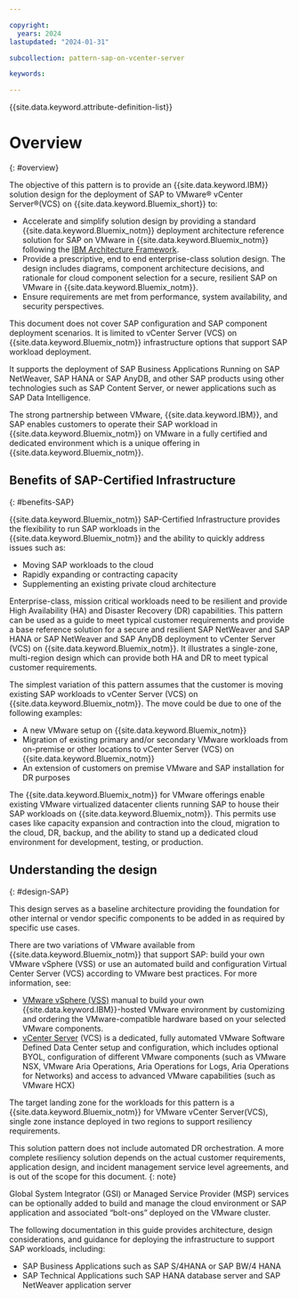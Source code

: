 ```yaml
---

copyright:
  years: 2024
lastupdated: "2024-01-31"

subcollection: pattern-sap-on-vcenter-server

keywords:

---
```


{{site.data.keyword.attribute-definition-list}}

# Overview
{: #overview}

The objective of this pattern is to provide an {{site.data.keyword.IBM}} solution design for the deployment of SAP to VMware® vCenter Server®(VCS) on {{site.data.keyword.Bluemix_short}} to:

-   Accelerate and simplify solution design by providing a standard {{site.data.keyword.Bluemix_notm}} deployment architecture reference solution for SAP on VMware in {{site.data.keyword.Bluemix_notm}} following the [IBM Architecture Framework](/docs/architecture-framework?topic=architecture-framework-intro).
-   Provide a prescriptive, end to end enterprise-class solution design. The design includes diagrams, component architecture decisions, and rationale for cloud component selection for a secure, resilient SAP on VMware in {{site.data.keyword.Bluemix_notm}}.
-   Ensure requirements are met from performance, system availability, and security perspectives.

This document does not cover SAP configuration and SAP component deployment scenarios. It is limited to vCenter Server (VCS) on {{site.data.keyword.Bluemix_notm}} infrastructure options that support SAP workload deployment.

It supports the deployment of SAP Business Applications Running on SAP NetWeaver, SAP HANA or SAP AnyDB, and other SAP products using other technologies such as SAP Content Server, or newer applications such as SAP Data Intelligence.

The strong partnership between VMware, {{site.data.keyword.IBM}}, and SAP enables customers to operate their SAP workload in {{site.data.keyword.Bluemix_notm}} on VMware in a fully certified and dedicated environment which is a unique offering in {{site.data.keyword.Bluemix_notm}}.

## Benefits of SAP-Certified Infrastructure
{: #benefits-SAP}

{{site.data.keyword.Bluemix_notm}} SAP-Certified Infrastructure provides the flexibility to run SAP workloads in the {{site.data.keyword.Bluemix_notm}} and the ability to quickly address issues such as:

-   Moving SAP workloads to the cloud
-   Rapidly expanding or contracting capacity
-   Supplementing an existing private cloud architecture

Enterprise-class, mission critical workloads need to be resilient and provide High Availability (HA) and Disaster Recovery (DR) capabilities. This pattern can be used as a guide to meet typical customer requirements and provide a base reference solution for a secure and resilient SAP NetWeaver and SAP HANA or SAP NetWeaver and SAP AnyDB deployment to vCenter Server (VCS) on {{site.data.keyword.Bluemix_notm}}. It illustrates a single-zone, multi-region design which can provide both HA and DR to meet typical customer requirements.

The simplest variation of this pattern assumes that the customer is moving existing SAP workloads to vCenter Server (VCS) on {{site.data.keyword.Bluemix_notm}}. The move could be due to one of the following examples:

-   A new VMware setup on {{site.data.keyword.Bluemix_notm}}
-   Migration of existing primary and/or secondary VMware workloads from on-premise or other locations to vCenter Server (VCS) on {{site.data.keyword.Bluemix_notm}}
-   An extension of customers on premise VMware and SAP installation for DR purposes

The {{site.data.keyword.Bluemix_notm}} for VMware offerings enable existing VMware virtualized datacenter clients running SAP to house their SAP workloads on {{site.data.keyword.Bluemix_notm}}. This permits use cases like capacity expansion and contraction into the cloud, migration to the cloud, DR, backup, and the ability to stand up a dedicated cloud environment for development, testing, or production.

## Understanding the design 
{: #design-SAP}

This design serves as a baseline architecture providing the foundation for other internal or vendor specific components to be added in as required by specific use cases.

There are two variations of VMware available from {{site.data.keyword.Bluemix_notm}} that support SAP: build your own VMware vSphere (VSS) or use an automated build and configuration Virtual Center Server (VCS) according to VMware best practices. For more information, see:

-  [VMware vSphere (VSS)](/docs/vmwaresolutions?topic=vmwaresolutions-vs_vsphereoverview) manual to build your own {{site.data.keyword.IBM}}-hosted VMware environment by customizing and ordering the VMware-compatible hardware based on your selected VMware components.
-   [vCenter Server](/docs/vmwaresolutions?topic=vmwaresolutions-vc_vcenterserveroverview) (VCS) is a dedicated, fully automated VMware Software Defined Data Center setup and configuration, which includes optional BYOL, configuration of different VMware components (such as VMware NSX, VMware Aria Operations, Aria Operations for Logs, Aria Operations for Networks) and access to advanced VMware capabilities (such as VMware HCX)

The target landing zone for the workloads for this pattern is a {{site.data.keyword.Bluemix_notm}} for VMware vCenter Server(VCS), single zone instance deployed in two regions to support resiliency requirements.

This solution pattern does not include automated DR orchestration. A more complete resiliency solution depends on the actual customer requirements, application design, and incident management service level agreements, and is out of the scope for this document.
{: note}

Global System Integrator (GSI) or Managed Service Provider (MSP) services can be optionally added to build and manage the cloud environment or SAP application and associated “bolt-ons” deployed on the VMware cluster.

<!--This pattern documents the target VMware environment for SAP deployment and the architecture decisions made to meet specific customer requirements. For more information on how to select the best fit components to meet other customer requirements see the VMware Pattern Architecture assets (WIP by Dwarka) noted in the references section. -->

The following documentation in this guide provides architecture, design considerations, and guidance for deploying the infrastructure to support SAP workloads, including:

-   SAP Business Applications such as SAP S/4HANA or SAP BW/4 HANA
-   SAP Technical Applications such SAP HANA database server and SAP NetWeaver application server
